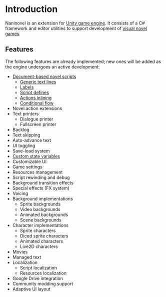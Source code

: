 # Introduction
Naninovel is an extension for [Unity game engine](https://unity3d.com). It consists of a C# framework and editor utilities to support development of [visual novel games](https://en.wikipedia.org/wiki/Visual_novel).

## Features
The following features are already implemented; new ones will be added as the engine undergoes an active development:
* [Document-based novel scripts](/guide/novel-scripts.md)
  * [Generic text lines](/guide/novel-scripts.md#generic-text-lines)
  * [Labels](/guide/novel-scripts.md#label-lines)
  * [Script defines](/guide/novel-scripts.md#define-lines)
  * [Actions inlining](/guide/novel-scripts.md#generic-text-lines)
  * [Conditional flow](/api/#if)
* Novel action extensions
* Text printers
  * Dialogue printer
  * Fullscreen printer
* Backlog
* Text skipping
* Auto-advance text
* UI toggling
* Save-load system
* [Custom state variables](/api/#set)
* Customizable UI
* Game settings
* Resources management
* Script rewinding and debug
* Background transition effects
* Special effects (FX system)
* Voicing
* Background implementations
  * Sprite backgrounds
  * Video backgrounds
  * Animated backgrounds
  * Scene backgrounds
* Character implementations
  * Sprite characters
  * Diced sprite characters
  * Animated characters
  * Live2D characters
* Movies
* Managed text
* Localization
  * Script localization
  * Resources localization
* Google Drive integration
* Community modding support
* Adaptive UI layout

